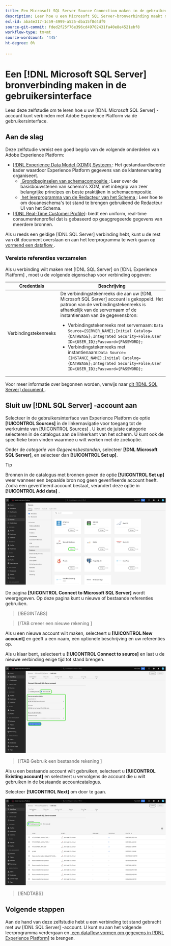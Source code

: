 ```yaml
---
title: Een Microsoft SQL Server Source Connection maken in de gebruikersinterface
description: Leer hoe u een Microsoft SQL Server-bronverbinding maakt met de Adobe Experience Platform-gebruikersinterface.
exl-id: aba4e317-1c59-4999-a525-dba15f8d4df9
source-git-commit: fded2f25f76e396cd49702431fa40e8e4521ebf8
workflow-type: tm+mt
source-wordcount: '445'
ht-degree: 0%

---
```


# Een [!DNL Microsoft SQL Server] bronverbinding maken in de gebruikersinterface

Lees deze zelfstudie om te leren hoe u uw [!DNL Microsoft SQL Server] -account kunt verbinden met Adobe Experience Platform via de gebruikersinterface.

## Aan de slag

Deze zelfstudie vereist een goed begrip van de volgende onderdelen van Adobe Experience Platform:

* [[!DNL Experience Data Model (XDM)]  Systeem &#x200B;](../../../../../xdm/home.md): Het gestandaardiseerde kader waardoor Experience Platform gegevens van de klantenervaring organiseert.
   * [&#x200B; Grondbeginselen van schemacompositie &#x200B;](../../../../../xdm/schema/composition.md): Leer over de basisbouwstenen van schema&#39;s XDM, met inbegrip van zeer belangrijke principes en beste praktijken in schemacompositie.
   * [&#x200B; het leerprogramma van de Redacteur van het Schema &#x200B;](../../../../../xdm/tutorials/create-schema-ui.md): Leer hoe te om douaneschema&#39;s tot stand te brengen gebruikend de Redacteur UI van het Schema.
* [[!DNL Real-Time Customer Profile]](../../../../../profile/home.md): biedt een uniform, real-time consumentenprofiel dat is gebaseerd op geaggregeerde gegevens van meerdere bronnen.

Als u reeds een geldige [!DNL SQL Server] verbinding hebt, kunt u de rest van dit document overslaan en aan het leerprogramma te werk gaan op [&#x200B; vormend een dataflow &#x200B;](../../dataflow/databases.md).

### Vereiste referenties verzamelen

Als u verbinding wilt maken met [!DNL SQL Server] on [!DNL Experience Platform] , moet u de volgende eigenschap voor verbinding opgeven:

| Credentials | Beschrijving |
| ---------- | ----------- |
| Verbindingstekenreeks | De verbindingstekenreeks die aan uw [!DNL Microsoft SQL Server] account is gekoppeld. Het patroon van de verbindingstekenreeks is afhankelijk van de servernaam of de instantienaam van de gegevensbron:<ul><li>Verbindingstekenreeks met servernaam: `Data Source={SERVER_NAME};Initial Catalog={DATABASE};Integrated Security=False;User ID={USER_ID};Password={PASSWORD};`</li><li>Verbindingstekenreeks met instantienaam:`Data Source={INSTANCE_NAME};Initial Catalog={DATABASE};Integrated Security=False;User ID={USER_ID};Password={PASSWORD};` | `Data Source=mssqlserver.database.windows.net;Initial Catalog=mssqlserver_e2e_db;Integrated Security=False;User ID=mssqluser;Password=mssqlpassword` |

Voor meer informatie over begonnen worden, verwijs naar [&#x200B; dit  [!DNL SQL Server]  document &#x200B;](https://docs.microsoft.com/en-us/dotnet/framework/data/adonet/sql/authentication-in-sql-server).

## Sluit uw [!DNL SQL Server] -account aan

Selecteer in de gebruikersinterface van Experience Platform de optie **[!UICONTROL Sources]** in de linkernavigatie voor toegang tot de werkruimte van [!UICONTROL Sources] . U kunt de juiste categorie selecteren in de catalogus aan de linkerkant van het scherm. U kunt ook de specifieke bron vinden waarmee u wilt werken met de zoekoptie.

Onder de *categorie van Gegevensbestanden*, selecteer **[!DNL Microsoft SQL Server]**, en selecteer dan **[!UICONTROL Set up]**.

>[!TIP]
>
>Bronnen in de catalogus met bronnen geven de optie **[!UICONTROL Set up]** weer wanneer een bepaalde bron nog geen geverifieerde account heeft. Zodra een geverifieerd account bestaat, verandert deze optie in **[!UICONTROL Add data]** .

![&#x200B; de broncatalogus met de Bron van de Server van Microsoft SQL selecteerde.](../../../../images/tutorials/create/microsoft-sql-server/catalog.png)

De pagina **[!UICONTROL Connect to Microsoft SQL Server]** wordt weergegeven. Op deze pagina kunt u nieuwe of bestaande referenties gebruiken.

>[!BEGINTABS]

>[!TAB  creeer een nieuwe rekening ]

Als u een nieuwe account wilt maken, selecteert u **[!UICONTROL New account]** en geeft u een naam, een optionele beschrijving en uw referenties op.

Als u klaar bent, selecteert u **[!UICONTROL Connect to source]** en laat u de nieuwe verbinding enige tijd tot stand brengen.

![&#x200B; de nieuwe rekeningsinterface met de ingevoerde en benadrukte gegevens van de bronverbinding.](../../../../images/tutorials/create/microsoft-sql-server/new.png)

>[!TAB  Gebruik een bestaande rekening ]

Als u een bestaande account wilt gebruiken, selecteert u **[!UICONTROL Existing account]** en selecteert u vervolgens de account die u wilt gebruiken in de bestaande accountcatalogus.

Selecteer **[!UICONTROL Next]** om door te gaan.

![&#x200B; de bestaande rekeningsinterface die een lijst van de bestaande rekeningen toont.](../../../../images/tutorials/create/microsoft-sql-server/existing.png)

>[!ENDTABS]

## Volgende stappen

Aan de hand van deze zelfstudie hebt u een verbinding tot stand gebracht met uw [!DNL SQL Server] -account. U kunt nu aan het volgende leerprogramma verdergaan en [&#x200B; een dataflow vormen om gegevens in  [!DNL Experience Platform]](../../dataflow/databases.md) te brengen.

